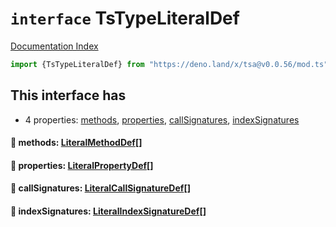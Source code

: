 # `interface` TsTypeLiteralDef

[Documentation Index](../README.md)

```ts
import {TsTypeLiteralDef} from "https://deno.land/x/tsa@v0.0.56/mod.ts"
```

## This interface has

- 4 properties:
[methods](#-methods-literalmethoddef),
[properties](#-properties-literalpropertydef),
[callSignatures](#-callsignatures-literalcallsignaturedef),
[indexSignatures](#-indexsignatures-literalindexsignaturedef)


#### 📄 methods: [LiteralMethodDef](../interface.LiteralMethodDef/README.md)\[]



#### 📄 properties: [LiteralPropertyDef](../interface.LiteralPropertyDef/README.md)\[]



#### 📄 callSignatures: [LiteralCallSignatureDef](../interface.LiteralCallSignatureDef/README.md)\[]



#### 📄 indexSignatures: [LiteralIndexSignatureDef](../interface.LiteralIndexSignatureDef/README.md)\[]



